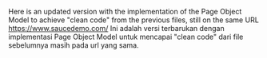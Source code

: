 Here is an updated version with the implementation of the Page Object Model to achieve "clean code" from the previous files, still on the same URL https://www.saucedemo.com/
Ini adalah versi terbarukan dengan implementasi Page Object Model untuk mencapai "clean code" dari file sebelumnya masih pada url yang sama.
